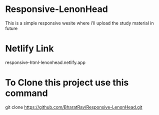 # Responsive-LenonHead

This is a simple responsive wesite where i'll upload the study material in future

# Netlify Link
responsive-html-lenonhead.netlify.app


# To Clone this project use this command
 git clone  https://github.com/BharatRav/Responsive-LenonHead.git
